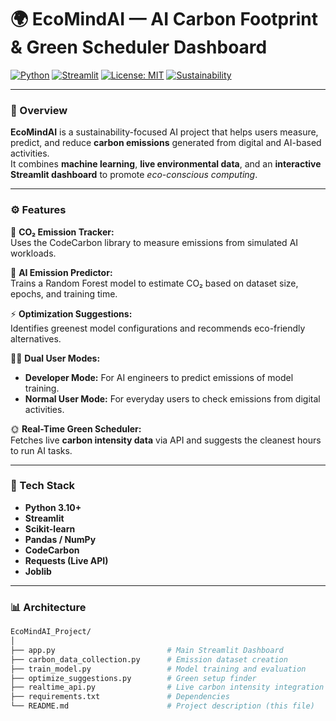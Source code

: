 # 🌍 EcoMindAI — AI Carbon Footprint & Green Scheduler Dashboard

[![Python](https://img.shields.io/badge/Python-3.10+-blue.svg)](https://www.python.org/)
[![Streamlit](https://img.shields.io/badge/Built%20with-Streamlit-ff4b4b.svg)](https://streamlit.io)
[![License: MIT](https://img.shields.io/badge/License-MIT-green.svg)](LICENSE)
[![Sustainability](https://img.shields.io/badge/Goal-SDG%2013%20Climate%20Action-brightgreen)](https://sdgs.un.org/goals/goal13)

---

### 🧠 Overview

**EcoMindAI** is a sustainability-focused AI project that helps users measure, predict, and reduce **carbon emissions** generated from digital and AI-based activities.  
It combines **machine learning**, **live environmental data**, and an **interactive Streamlit dashboard** to promote *eco-conscious computing*.

---

### ⚙️ Features

🌿 **CO₂ Emission Tracker:**  
Uses the CodeCarbon library to measure emissions from simulated AI workloads.  

🔮 **AI Emission Predictor:**  
Trains a Random Forest model to estimate CO₂ based on dataset size, epochs, and training time.  

⚡ **Optimization Suggestions:**  
Identifies greenest model configurations and recommends eco-friendly alternatives.  

👩‍💻 **Dual User Modes:**  
- **Developer Mode:** For AI engineers to predict emissions of model training.  
- **Normal User Mode:** For everyday users to check emissions from digital activities.  

🌞 **Real-Time Green Scheduler:**  
Fetches live **carbon intensity data** via API and suggests the cleanest hours to run AI tasks.

---

### 🧩 Tech Stack

- **Python 3.10+**
- **Streamlit**
- **Scikit-learn**
- **Pandas / NumPy**
- **CodeCarbon**
- **Requests (Live API)**
- **Joblib**

---

### 📊 Architecture

```bash
EcoMindAI_Project/
│
├── app.py                         # Main Streamlit Dashboard
├── carbon_data_collection.py      # Emission dataset creation
├── train_model.py                 # Model training and evaluation
├── optimize_suggestions.py        # Green setup finder
├── realtime_api.py                # Live carbon intensity integration
├── requirements.txt               # Dependencies
└── README.md                      # Project description (this file)
